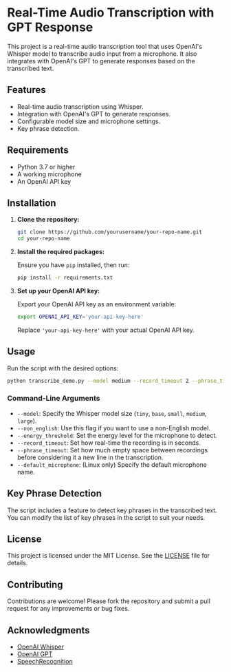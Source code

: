 # Real-Time Audio Transcription with GPT Response

This project is a real-time audio transcription tool that uses OpenAI's Whisper model to transcribe audio input from a microphone. It also integrates with OpenAI's GPT to generate responses based on the transcribed text.

## Features

- Real-time audio transcription using Whisper.
- Integration with OpenAI's GPT to generate responses.
- Configurable model size and microphone settings.
- Key phrase detection.

## Requirements

- Python 3.7 or higher
- A working microphone
- An OpenAI API key

## Installation

1. **Clone the repository:**

   ```bash
   git clone https://github.com/yourusername/your-repo-name.git
   cd your-repo-name
   ```

2. **Install the required packages:**

   Ensure you have `pip` installed, then run:

   ```bash
   pip install -r requirements.txt
   ```

3. **Set up your OpenAI API key:**

   Export your OpenAI API key as an environment variable:

   ```bash
   export OPENAI_API_KEY='your-api-key-here'
   ```

   Replace `'your-api-key-here'` with your actual OpenAI API key.

## Usage

Run the script with the desired options:

```bash
python transcribe_demo.py --model medium --record_timeout 2 --phrase_timeout 3
```

### Command-Line Arguments

- `--model`: Specify the Whisper model size (`tiny`, `base`, `small`, `medium`, `large`).
- `--non_english`: Use this flag if you want to use a non-English model.
- `--energy_threshold`: Set the energy level for the microphone to detect.
- `--record_timeout`: Set how real-time the recording is in seconds.
- `--phrase_timeout`: Set how much empty space between recordings before considering it a new line in the transcription.
- `--default_microphone`: (Linux only) Specify the default microphone name.

## Key Phrase Detection

The script includes a feature to detect key phrases in the transcribed text. You can modify the list of key phrases in the script to suit your needs.

## License

This project is licensed under the MIT License. See the [LICENSE](LICENSE) file for details.

## Contributing

Contributions are welcome! Please fork the repository and submit a pull request for any improvements or bug fixes.

## Acknowledgments

- [OpenAI Whisper](https://github.com/openai/whisper)
- [OpenAI GPT](https://openai.com/)
- [SpeechRecognition](https://pypi.org/project/SpeechRecognition/)
